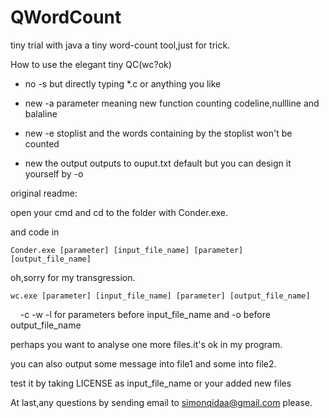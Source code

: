 # QWordCount
tiny trial with java
a tiny word-count tool,just for trick.

How to use the elegant tiny QC(wc?ok)

+ no -s but directly typing \*.c or anything you like

+ new -a parameter meaning new function counting codeline,nullline and balaline

+ new -e stoplist and the words containing by the stoplist won't be counted

+ new the output outputs to ouput.txt default but you can design it yourself by -o

original readme:

  open your cmd and cd to the folder with Conder.exe.
  
  and code in 
  
    Conder.exe [parameter] [input_file_name] [parameter] [output_file_name]
    
  oh,sorry for my transgression.
  
    wc.exe [parameter] [input_file_name] [parameter] [output_file_name]
    
  -c -w -l for parameters before input_file_name and -o before output_file_name
  
  perhaps you want to analyse one more files.it's ok in my program.
  
  you can also output some message into file1 and some into file2.
   
  test it by taking LICENSE as input_file_name or your added new files
   
At last,any questions by sending email to simonqidaa@gmail.com please.

